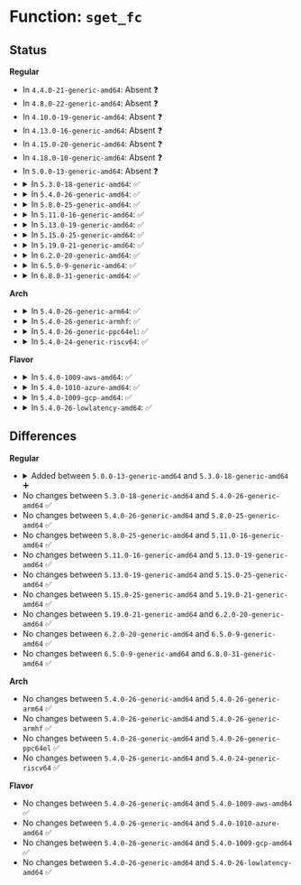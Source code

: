 # Function: <code>sget_fc</code>

## Status
<b>Regular</b>
<ul>
<li>
In <code>4.4.0-21-generic-amd64</code>: Absent ❓
</li>
<li>
In <code>4.8.0-22-generic-amd64</code>: Absent ❓
</li>
<li>
In <code>4.10.0-19-generic-amd64</code>: Absent ❓
</li>
<li>
In <code>4.13.0-16-generic-amd64</code>: Absent ❓
</li>
<li>
In <code>4.15.0-20-generic-amd64</code>: Absent ❓
</li>
<li>
In <code>4.18.0-10-generic-amd64</code>: Absent ❓
</li>
<li>
In <code>5.0.0-13-generic-amd64</code>: Absent ❓
</li>
<li>
<details>
<summary>In <code>5.3.0-18-generic-amd64</code>: ✅</summary>

```c
struct super_block * sget_fc(struct fs_context * fc, int (*)(struct super_block *, struct fs_context *) test, int (*)(struct super_block *, struct fs_context *) set)
```

```json
{
  "name": "sget_fc",
  "collision_type": "Unique Global",
  "inline_type": "No",
  "funcs": [
    {
      "addr": 18446744071581791008,
      "name": "sget_fc",
      "external": true,
      "loc": "fs/super.c:505",
      "file": "fs/super.c",
      "inline": "seen, unknown",
      "caller_inline": [],
      "caller_func": [
        "fs/super.c:vfs_get_super",
        "fs/kernfs/mount.c:kernfs_get_tree"
      ]
    }
  ],
  "symbols": [
    {
      "addr": 18446744071581791008,
      "name": "sget_fc",
      "section": ".text",
      "bind": "STB_GLOBAL",
      "size": 543
    }
  ]
}
```
</details>
</li>
<li>
<details>
<summary>In <code>5.4.0-26-generic-amd64</code>: ✅</summary>

```c
struct super_block * sget_fc(struct fs_context * fc, int (*)(struct super_block *, struct fs_context *) test, int (*)(struct super_block *, struct fs_context *) set)
```

```json
{
  "name": "sget_fc",
  "collision_type": "Unique Global",
  "inline_type": "No",
  "funcs": [
    {
      "addr": 18446744071581863040,
      "name": "sget_fc",
      "external": true,
      "loc": "fs/super.c:511",
      "file": "fs/super.c",
      "inline": "seen, unknown",
      "caller_inline": [],
      "caller_func": [
        "fs/super.c:get_tree_bdev",
        "fs/super.c:vfs_get_super",
        "fs/kernfs/mount.c:kernfs_get_tree"
      ]
    }
  ],
  "symbols": [
    {
      "addr": 18446744071581863040,
      "name": "sget_fc",
      "section": ".text",
      "bind": "STB_GLOBAL",
      "size": 543
    }
  ]
}
```
</details>
</li>
<li>
<details>
<summary>In <code>5.8.0-25-generic-amd64</code>: ✅</summary>

```c
struct super_block * sget_fc(struct fs_context * fc, int (*)(struct super_block *, struct fs_context *) test, int (*)(struct super_block *, struct fs_context *) set)
```

```json
{
  "name": "sget_fc",
  "collision_type": "Unique Global",
  "inline_type": "No",
  "funcs": [
    {
      "addr": 18446744071582088976,
      "name": "sget_fc",
      "external": true,
      "loc": "fs/super.c:511",
      "file": "fs/super.c",
      "inline": "seen, unknown",
      "caller_inline": [],
      "caller_func": [
        "fs/super.c:get_tree_bdev",
        "fs/super.c:get_tree_keyed",
        "fs/super.c:get_tree_single",
        "fs/super.c:get_tree_nodev",
        "fs/kernfs/mount.c:kernfs_get_tree"
      ]
    }
  ],
  "symbols": [
    {
      "addr": 18446744071582088976,
      "name": "sget_fc",
      "section": ".text",
      "bind": "STB_GLOBAL",
      "size": 549
    }
  ]
}
```
</details>
</li>
<li>
<details>
<summary>In <code>5.11.0-16-generic-amd64</code>: ✅</summary>

```c
struct super_block * sget_fc(struct fs_context * fc, int (*)(struct super_block *, struct fs_context *) test, int (*)(struct super_block *, struct fs_context *) set)
```

```json
{
  "name": "sget_fc",
  "collision_type": "Unique Global",
  "inline_type": "No",
  "funcs": [
    {
      "addr": 18446744071582134816,
      "name": "sget_fc",
      "external": true,
      "loc": "fs/super.c:511",
      "file": "fs/super.c",
      "inline": "seen, unknown",
      "caller_inline": [],
      "caller_func": [
        "fs/super.c:get_tree_bdev",
        "fs/super.c:get_tree_keyed",
        "fs/super.c:get_tree_single",
        "fs/super.c:get_tree_nodev",
        "fs/kernfs/mount.c:kernfs_get_tree",
        "fs/fuse/dir.c:fuse_dentry_automount"
      ]
    }
  ],
  "symbols": [
    {
      "addr": 18446744071582134816,
      "name": "sget_fc",
      "section": ".text",
      "bind": "STB_GLOBAL",
      "size": 726
    }
  ]
}
```
</details>
</li>
<li>
<details>
<summary>In <code>5.13.0-19-generic-amd64</code>: ✅</summary>

```c
struct super_block * sget_fc(struct fs_context * fc, int (*)(struct super_block *, struct fs_context *) test, int (*)(struct super_block *, struct fs_context *) set)
```

```json
{
  "name": "sget_fc",
  "collision_type": "Unique Global",
  "inline_type": "No",
  "funcs": [
    {
      "addr": 18446744071582159584,
      "name": "sget_fc",
      "external": true,
      "loc": "fs/super.c:512",
      "file": "fs/super.c",
      "inline": "seen, unknown",
      "caller_inline": [],
      "caller_func": [
        "fs/super.c:get_tree_bdev",
        "fs/super.c:get_tree_keyed",
        "fs/super.c:get_tree_single",
        "fs/super.c:get_tree_nodev",
        "fs/kernfs/mount.c:kernfs_get_tree",
        "fs/fuse/dir.c:fuse_dentry_automount"
      ]
    }
  ],
  "symbols": [
    {
      "addr": 18446744071582159584,
      "name": "sget_fc",
      "section": ".text",
      "bind": "STB_GLOBAL",
      "size": 725
    }
  ]
}
```
</details>
</li>
<li>
<details>
<summary>In <code>5.15.0-25-generic-amd64</code>: ✅</summary>

```c
struct super_block * sget_fc(struct fs_context * fc, int (*)(struct super_block *, struct fs_context *) test, int (*)(struct super_block *, struct fs_context *) set)
```

```json
{
  "name": "sget_fc",
  "collision_type": "Unique Global",
  "inline_type": "No",
  "funcs": [
    {
      "addr": 18446744071582476560,
      "name": "sget_fc",
      "external": true,
      "loc": "fs/super.c:512",
      "file": "fs/super.c",
      "inline": "seen, unknown",
      "caller_inline": [],
      "caller_func": [
        "fs/super.c:get_tree_bdev",
        "fs/super.c:get_tree_keyed",
        "fs/super.c:get_tree_single",
        "fs/super.c:get_tree_nodev",
        "fs/kernfs/mount.c:kernfs_get_tree",
        "fs/fuse/inode.c:fuse_get_tree",
        "fs/fuse/inode.c:fuse_get_tree_submount"
      ]
    }
  ],
  "symbols": [
    {
      "addr": 18446744071582476560,
      "name": "sget_fc",
      "section": ".text",
      "bind": "STB_GLOBAL",
      "size": 725
    }
  ]
}
```
</details>
</li>
<li>
<details>
<summary>In <code>5.19.0-21-generic-amd64</code>: ✅</summary>

```c
struct super_block * sget_fc(struct fs_context * fc, int (*)(struct super_block *, struct fs_context *) test, int (*)(struct super_block *, struct fs_context *) set)
```

```json
{
  "name": "sget_fc",
  "collision_type": "Unique Global",
  "inline_type": "No",
  "funcs": [
    {
      "addr": 18446744071582995936,
      "name": "sget_fc",
      "external": true,
      "loc": "fs/super.c:511",
      "file": "fs/super.c",
      "inline": "seen, unknown",
      "caller_inline": [],
      "caller_func": [
        "fs/super.c:get_tree_bdev",
        "fs/super.c:get_tree_keyed",
        "fs/super.c:get_tree_single",
        "fs/super.c:get_tree_nodev",
        "fs/kernfs/mount.c:kernfs_get_tree",
        "fs/fuse/inode.c:fuse_get_tree",
        "fs/fuse/inode.c:fuse_get_tree_submount"
      ]
    }
  ],
  "symbols": [
    {
      "addr": 18446744071582995936,
      "name": "sget_fc",
      "section": ".text",
      "bind": "STB_GLOBAL",
      "size": 796
    }
  ]
}
```
</details>
</li>
<li>
<details>
<summary>In <code>6.2.0-20-generic-amd64</code>: ✅</summary>

```c
struct super_block * sget_fc(struct fs_context * fc, int (*)(struct super_block *, struct fs_context *) test, int (*)(struct super_block *, struct fs_context *) set)
```

```json
{
  "name": "sget_fc",
  "collision_type": "Unique Global",
  "inline_type": "No",
  "funcs": [
    {
      "addr": 18446744071583557728,
      "name": "sget_fc",
      "external": true,
      "loc": "fs/super.c:554",
      "file": "fs/super.c",
      "inline": "seen, unknown",
      "caller_inline": [],
      "caller_func": [
        "fs/super.c:get_tree_bdev",
        "fs/super.c:vfs_get_super",
        "fs/kernfs/mount.c:kernfs_get_tree",
        "fs/fuse/inode.c:fuse_get_tree",
        "fs/fuse/inode.c:fuse_get_tree_submount"
      ]
    }
  ],
  "symbols": [
    {
      "addr": 18446744071583557728,
      "name": "sget_fc",
      "section": ".text",
      "bind": "STB_GLOBAL",
      "size": 796
    }
  ]
}
```
</details>
</li>
<li>
<details>
<summary>In <code>6.5.0-9-generic-amd64</code>: ✅</summary>

```c
struct super_block * sget_fc(struct fs_context * fc, int (*)(struct super_block *, struct fs_context *) test, int (*)(struct super_block *, struct fs_context *) set)
```

```json
{
  "name": "sget_fc",
  "collision_type": "Unique Global",
  "inline_type": "No",
  "funcs": [
    {
      "addr": 18446744071583774096,
      "name": "sget_fc",
      "external": true,
      "loc": "fs/super.c:561",
      "file": "fs/super.c",
      "inline": "seen, unknown",
      "caller_inline": [],
      "caller_func": [
        "fs/super.c:get_tree_bdev",
        "fs/super.c:vfs_get_super",
        "fs/kernfs/mount.c:kernfs_get_tree",
        "fs/fuse/inode.c:fuse_get_tree",
        "fs/fuse/inode.c:fuse_get_tree_submount"
      ]
    }
  ],
  "symbols": [
    {
      "addr": 18446744071583774096,
      "name": "sget_fc",
      "section": ".text",
      "bind": "STB_GLOBAL",
      "size": 697
    }
  ]
}
```
</details>
</li>
<li>
<details>
<summary>In <code>6.8.0-31-generic-amd64</code>: ✅</summary>

```c
struct super_block * sget_fc(struct fs_context * fc, int (*)(struct super_block *, struct fs_context *) test, int (*)(struct super_block *, struct fs_context *) set)
```

```json
{
  "name": "sget_fc",
  "collision_type": "Unique Global",
  "inline_type": "No",
  "funcs": [
    {
      "addr": 18446744071583980048,
      "name": "sget_fc",
      "external": true,
      "loc": "fs/super.c:729",
      "file": "fs/super.c",
      "inline": "seen, unknown",
      "caller_inline": [],
      "caller_func": [
        "fs/super.c:get_tree_bdev",
        "fs/super.c:get_tree_keyed",
        "fs/super.c:get_tree_single",
        "fs/super.c:get_tree_nodev",
        "fs/kernfs/mount.c:kernfs_get_tree",
        "fs/fuse/inode.c:fuse_get_tree",
        "fs/fuse/inode.c:fuse_get_tree_submount"
      ]
    }
  ],
  "symbols": [
    {
      "addr": 18446744071583980048,
      "name": "sget_fc",
      "section": ".text",
      "bind": "STB_GLOBAL",
      "size": 909
    }
  ]
}
```
</details>
</li>
</ul>
<b>Arch</b>
<ul>
<li>
<details>
<summary>In <code>5.4.0-26-generic-arm64</code>: ✅</summary>

```c
struct super_block * sget_fc(struct fs_context * fc, int (*)(struct super_block *, struct fs_context *) test, int (*)(struct super_block *, struct fs_context *) set)
```

```json
{
  "name": "sget_fc",
  "collision_type": "Unique Global",
  "inline_type": "No",
  "funcs": [
    {
      "addr": 18446603336493330384,
      "name": "sget_fc",
      "external": true,
      "loc": "fs/super.c:511",
      "file": "fs/super.c",
      "inline": "seen, unknown",
      "caller_inline": [],
      "caller_func": [
        "fs/super.c:get_tree_bdev",
        "fs/super.c:vfs_get_super",
        "fs/kernfs/mount.c:kernfs_get_tree"
      ]
    }
  ],
  "symbols": [
    {
      "addr": 18446603336493330384,
      "name": "sget_fc",
      "section": ".text",
      "bind": "STB_GLOBAL",
      "size": 628
    }
  ]
}
```
</details>
</li>
<li>
<details>
<summary>In <code>5.4.0-26-generic-armhf</code>: ✅</summary>

```c
struct super_block * sget_fc(struct fs_context * fc, int (*)(struct super_block *, struct fs_context *) test, int (*)(struct super_block *, struct fs_context *) set)
```

```json
{
  "name": "sget_fc",
  "collision_type": "Unique Global",
  "inline_type": "No",
  "funcs": [
    {
      "addr": 3226927520,
      "name": "sget_fc",
      "external": true,
      "loc": "fs/super.c:511",
      "file": "fs/super.c",
      "inline": "seen, unknown",
      "caller_inline": [],
      "caller_func": [
        "fs/super.c:get_tree_bdev",
        "fs/super.c:vfs_get_super",
        "fs/kernfs/mount.c:kernfs_get_tree",
        "drivers/mtd/mtdsuper.c:mtd_get_sb"
      ]
    }
  ],
  "symbols": [
    {
      "addr": 3226927520,
      "name": "sget_fc",
      "section": ".text",
      "bind": "STB_GLOBAL",
      "size": 568
    }
  ]
}
```
</details>
</li>
<li>
<details>
<summary>In <code>5.4.0-26-generic-ppc64el</code>: ✅</summary>

```c
struct super_block * sget_fc(struct fs_context * fc, int (*)(struct super_block *, struct fs_context *) test, int (*)(struct super_block *, struct fs_context *) set)
```

```json
{
  "name": "sget_fc",
  "collision_type": "Unique Global",
  "inline_type": "No",
  "funcs": [
    {
      "addr": 13835058055286874192,
      "name": "sget_fc",
      "external": true,
      "loc": "fs/super.c:511",
      "file": "fs/super.c",
      "inline": "seen, unknown",
      "caller_inline": [],
      "caller_func": [
        "fs/super.c:get_tree_bdev",
        "fs/super.c:vfs_get_super",
        "fs/kernfs/mount.c:kernfs_get_tree"
      ]
    }
  ],
  "symbols": [
    {
      "addr": 13835058055286874192,
      "name": "sget_fc",
      "section": ".text",
      "bind": "STB_GLOBAL",
      "size": 1000
    }
  ]
}
```
</details>
</li>
<li>
<details>
<summary>In <code>5.4.0-24-generic-riscv64</code>: ✅</summary>

```c
struct super_block * sget_fc(struct fs_context * fc, int (*)(struct super_block *, struct fs_context *) test, int (*)(struct super_block *, struct fs_context *) set)
```

```json
{
  "name": "sget_fc",
  "collision_type": "Unique Global",
  "inline_type": "No",
  "funcs": [
    {
      "addr": 18446743936273063974,
      "name": "sget_fc",
      "external": true,
      "loc": "fs/super.c:511",
      "file": "fs/super.c",
      "inline": "seen, unknown",
      "caller_inline": [],
      "caller_func": [
        "fs/super.c:get_tree_bdev",
        "fs/super.c:vfs_get_super",
        "fs/kernfs/mount.c:kernfs_get_tree"
      ]
    }
  ],
  "symbols": [
    {
      "addr": 18446743936273063974,
      "name": "sget_fc",
      "section": ".text",
      "bind": "STB_GLOBAL",
      "size": 670
    }
  ]
}
```
</details>
</li>
</ul>
<b>Flavor</b>
<ul>
<li>
<details>
<summary>In <code>5.4.0-1009-aws-amd64</code>: ✅</summary>

```c
struct super_block * sget_fc(struct fs_context * fc, int (*)(struct super_block *, struct fs_context *) test, int (*)(struct super_block *, struct fs_context *) set)
```

```json
{
  "name": "sget_fc",
  "collision_type": "Unique Global",
  "inline_type": "No",
  "funcs": [
    {
      "addr": 18446744071581831776,
      "name": "sget_fc",
      "external": true,
      "loc": "fs/super.c:511",
      "file": "fs/super.c",
      "inline": "seen, unknown",
      "caller_inline": [],
      "caller_func": [
        "fs/super.c:get_tree_bdev",
        "fs/super.c:vfs_get_super",
        "fs/kernfs/mount.c:kernfs_get_tree"
      ]
    }
  ],
  "symbols": [
    {
      "addr": 18446744071581831776,
      "name": "sget_fc",
      "section": ".text",
      "bind": "STB_GLOBAL",
      "size": 543
    }
  ]
}
```
</details>
</li>
<li>
<details>
<summary>In <code>5.4.0-1010-azure-amd64</code>: ✅</summary>

```c
struct super_block * sget_fc(struct fs_context * fc, int (*)(struct super_block *, struct fs_context *) test, int (*)(struct super_block *, struct fs_context *) set)
```

```json
{
  "name": "sget_fc",
  "collision_type": "Unique Global",
  "inline_type": "No",
  "funcs": [
    {
      "addr": 18446744071581769440,
      "name": "sget_fc",
      "external": true,
      "loc": "fs/super.c:511",
      "file": "fs/super.c",
      "inline": "seen, unknown",
      "caller_inline": [],
      "caller_func": [
        "fs/super.c:get_tree_bdev",
        "fs/super.c:vfs_get_super",
        "fs/kernfs/mount.c:kernfs_get_tree"
      ]
    }
  ],
  "symbols": [
    {
      "addr": 18446744071581769440,
      "name": "sget_fc",
      "section": ".text",
      "bind": "STB_GLOBAL",
      "size": 543
    }
  ]
}
```
</details>
</li>
<li>
<details>
<summary>In <code>5.4.0-1009-gcp-amd64</code>: ✅</summary>

```c
struct super_block * sget_fc(struct fs_context * fc, int (*)(struct super_block *, struct fs_context *) test, int (*)(struct super_block *, struct fs_context *) set)
```

```json
{
  "name": "sget_fc",
  "collision_type": "Unique Global",
  "inline_type": "No",
  "funcs": [
    {
      "addr": 18446744071581823088,
      "name": "sget_fc",
      "external": true,
      "loc": "fs/super.c:511",
      "file": "fs/super.c",
      "inline": "seen, unknown",
      "caller_inline": [],
      "caller_func": [
        "fs/super.c:get_tree_bdev",
        "fs/super.c:vfs_get_super",
        "fs/kernfs/mount.c:kernfs_get_tree"
      ]
    }
  ],
  "symbols": [
    {
      "addr": 18446744071581823088,
      "name": "sget_fc",
      "section": ".text",
      "bind": "STB_GLOBAL",
      "size": 543
    }
  ]
}
```
</details>
</li>
<li>
<details>
<summary>In <code>5.4.0-26-lowlatency-amd64</code>: ✅</summary>

```c
struct super_block * sget_fc(struct fs_context * fc, int (*)(struct super_block *, struct fs_context *) test, int (*)(struct super_block *, struct fs_context *) set)
```

```json
{
  "name": "sget_fc",
  "collision_type": "Unique Global",
  "inline_type": "No",
  "funcs": [
    {
      "addr": 18446744071581891120,
      "name": "sget_fc",
      "external": true,
      "loc": "fs/super.c:511",
      "file": "fs/super.c",
      "inline": "seen, unknown",
      "caller_inline": [],
      "caller_func": [
        "fs/super.c:get_tree_bdev",
        "fs/super.c:vfs_get_super",
        "fs/kernfs/mount.c:kernfs_get_tree"
      ]
    }
  ],
  "symbols": [
    {
      "addr": 18446744071581891120,
      "name": "sget_fc",
      "section": ".text",
      "bind": "STB_GLOBAL",
      "size": 540
    }
  ]
}
```
</details>
</li>
</ul>

## Differences
<b>Regular</b>
<ul>
<li>
<details>
<summary>Added between <code>5.0.0-13-generic-amd64</code> and <code>5.3.0-18-generic-amd64</code> ➕</summary>

```c
struct super_block * sget_fc(struct fs_context * fc, int (*)(struct super_block *, struct fs_context *) test, int (*)(struct super_block *, struct fs_context *) set)
```
</details>
</li>
<li>
No changes between <code>5.3.0-18-generic-amd64</code> and <code>5.4.0-26-generic-amd64</code> ✅
</li>
<li>
No changes between <code>5.4.0-26-generic-amd64</code> and <code>5.8.0-25-generic-amd64</code> ✅
</li>
<li>
No changes between <code>5.8.0-25-generic-amd64</code> and <code>5.11.0-16-generic-amd64</code> ✅
</li>
<li>
No changes between <code>5.11.0-16-generic-amd64</code> and <code>5.13.0-19-generic-amd64</code> ✅
</li>
<li>
No changes between <code>5.13.0-19-generic-amd64</code> and <code>5.15.0-25-generic-amd64</code> ✅
</li>
<li>
No changes between <code>5.15.0-25-generic-amd64</code> and <code>5.19.0-21-generic-amd64</code> ✅
</li>
<li>
No changes between <code>5.19.0-21-generic-amd64</code> and <code>6.2.0-20-generic-amd64</code> ✅
</li>
<li>
No changes between <code>6.2.0-20-generic-amd64</code> and <code>6.5.0-9-generic-amd64</code> ✅
</li>
<li>
No changes between <code>6.5.0-9-generic-amd64</code> and <code>6.8.0-31-generic-amd64</code> ✅
</li>
</ul>
<b>Arch</b>
<ul>
<li>
No changes between <code>5.4.0-26-generic-amd64</code> and <code>5.4.0-26-generic-arm64</code> ✅
</li>
<li>
No changes between <code>5.4.0-26-generic-amd64</code> and <code>5.4.0-26-generic-armhf</code> ✅
</li>
<li>
No changes between <code>5.4.0-26-generic-amd64</code> and <code>5.4.0-26-generic-ppc64el</code> ✅
</li>
<li>
No changes between <code>5.4.0-26-generic-amd64</code> and <code>5.4.0-24-generic-riscv64</code> ✅
</li>
</ul>
<b>Flavor</b>
<ul>
<li>
No changes between <code>5.4.0-26-generic-amd64</code> and <code>5.4.0-1009-aws-amd64</code> ✅
</li>
<li>
No changes between <code>5.4.0-26-generic-amd64</code> and <code>5.4.0-1010-azure-amd64</code> ✅
</li>
<li>
No changes between <code>5.4.0-26-generic-amd64</code> and <code>5.4.0-1009-gcp-amd64</code> ✅
</li>
<li>
No changes between <code>5.4.0-26-generic-amd64</code> and <code>5.4.0-26-lowlatency-amd64</code> ✅
</li>
</ul>
